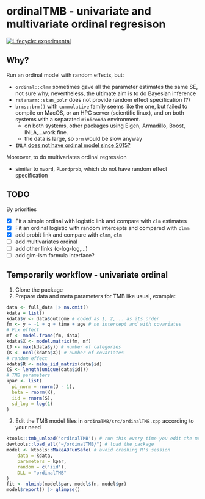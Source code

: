 
<!-- README.md is generated from README.Rmd. Please edit that file -->

# ordinalTMB - univariate and multivariate ordinal regresison

<!-- badges: start -->

[![Lifecycle:
experimental](https://img.shields.io/badge/lifecycle-experimental-orange.svg)](https://lifecycle.r-lib.org/articles/stages.html#experimental)
<!-- badges: end -->

## Why?

Run an ordinal model with random effects, but:

- `ordinal::clmm` sometimes gave all the parameter estimates the same
  SE, not sure why; nevertheless, the ultimate aim is to do Bayesian
  inference
- `rstanarm::stan_polr` does not provide random effect specification (?)
- `brms::brm()` with `cummulative` family seems like the one, but failed
  to compile on MacOS, or an HPC server (scientific linux), and on both
  systems with a separated `miniconda` environment.
  - on both systems, other packages using Eigen, Armadillo, Boost,
    INLA,…work fine.
  - the data is large, so `brm` would be slow anyway
- `INLA` [does not have ordinal model since
  2015?](https://groups.google.com/g/r-inla-discussion-group/c/7Tl6DanHmtM/m/agDFK0w23VAJ)

Moreover, to do multivariates ordinal regression

- similar to `mvord`, `PLordprob`, which do not have random effect
  specification

## TODO

By priorities

- [x] Fit a simple ordinal with logistic link and compare with `clm`
  estimates
- [x] Fit an ordinal logistic with random intercepts and compared with
  `clmm`
- [x] add probit link and compare with `clmm`, `clm`
- [ ] add multivariates ordinal
- [ ] add other links (c-log-log,…)
- [ ] add glm-ism formula interface?

## Temporarily workflow - univariate ordinal

1.  Clone the package
2.  Prepare data and meta parameters for TMB like usual, example:

``` r
data <- full_data |> na.omit()
kdata = list()
kdata$y <- data$outcome # coded as 1, 2,... as its order
fm <- y ~ -1 + q + time + age # no intercept and with covariates
# Fix effect
mf <- model.frame(fm, data)
kdata$X <- model.matrix(fm, mf)
(J <- max(kdata$y)) # number of categories
(K <- ncol(kdata$X)) # number of covariates
# random effect
kdata$R <- make_iid_matrix(data$id)
(S <- length(unique(data$id)))
# TMB parameters
kpar <- list(
  pi_norm = rnorm(J - 1),
  beta = rnorm(K),
  iid = rnorm(S), 
  sd_log = log(1)
)
```

2.  Edit the TMB model files in `ordinaTMB/src/ordinalTMB.cpp` according
    to your need

``` r
ktools::tmb_unload('ordinalTMB'); # run this every time you edit the model file
devtools::load_all("~/ordinalTMB/") # load the package
model <- ktools::MakeADFunSafe( # avoid crashing R's session
    data = kdata,
    parameters = kpar,
    random = c('iid'),
    DLL = "ordinalTMB"
)
fit <- nlminb(model$par, model$fn, model$gr)
model$report() |> glimpse()
```
